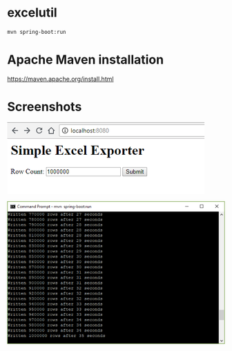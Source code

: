 # excelutil
```sh
mvn spring-boot:run
```

# Apache Maven installation
https://maven.apache.org/install.html

# Screenshots

![img](excelutil.png)

![img](console.png)

